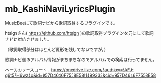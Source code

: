 # mb_KashiNaviLyricsPlugin

MusicBeeにて歌詞ナビから歌詞取得するプラグインです。

htsignさん( https://github.com/htsign )の歌詞取得プラグインを元にして歌詞ナビに対応させました。

（歌詞取得部分はほとんど原形を残してないですが。）

歌詞ナビ側のアルバム情報がまちまちなのでアルバムでの検索は行ってません。
 
ベースのソースコード：https://onedrive.live.com/?authkey=!AFJ-g6t57H6wz4o&id=957D4646F7558E58!1499333&cid=957D4646F7558E58
